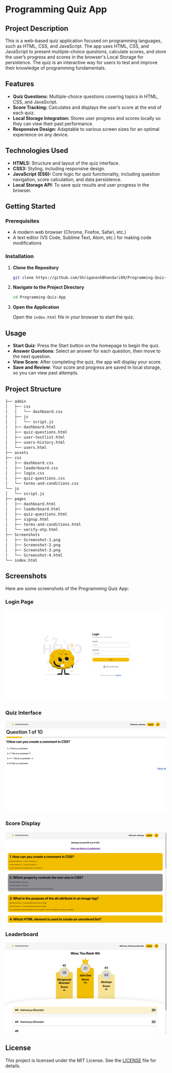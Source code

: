 # Programming Quiz App

## Project Description

This is a web-based quiz application focused on programming languages, such as HTML, CSS, and JavaScript. The app uses HTML, CSS, and JavaScript to present multiple-choice questions, calculate scores, and store the user’s progress and scores in the browser's Local Storage for persistence. The quiz is an interactive way for users to test and improve their knowledge of programming fundamentals.

## Features

- **Quiz Questions:** Multiple-choice questions covering topics in HTML, CSS, and JavaScript.
- **Score Tracking:** Calculates and displays the user’s score at the end of each quiz.
- **Local Storage Integration:** Stores user progress and scores locally so they can view their past performance.
- **Responsive Design:** Adaptable to various screen sizes for an optimal experience on any device.

## Technologies Used

- **HTML5:** Structure and layout of the quiz interface.
- **CSS3:** Styling, including responsive design.
- **JavaScript (ES6):** Core logic for quiz functionality, including question navigation, score calculation, and data persistence.
- **Local Storage API:** To save quiz results and user progress in the browser.

## Getting Started

### Prerequisites

- A modern web browser (Chrome, Firefox, Safari, etc.)
- A text editor (VS Code, Sublime Text, Atom, etc.) for making code modifications

### Installation

1. **Clone the Repository**

   ```bash
   git clone https://github.com/ShriganeshBhandari09/Programming-Quiz-App

   ```

2. **Navigate to the Project Directory**

   ```bash
   cd Programming-Quiz-App

   ```

3. **Open the Application**

   Open the `index.html` file in your browser to start the quiz.

## Usage

- **Start Quiz**: Press the Start button on the homepage to begin the quiz.
- **Answer Questions**: Select an answer for each question, then move to the next question.
- **View Score**: After completing the quiz, the app will display your score.
- **Save and Review**: Your score and progress are saved in local storage, so you can view past attempts.

## Project Structure

```plaintext
├── admin
│   ├── css
│   │   └── dashboard.css
│   ├── js
│   │   └── script.js
│   ├── dashboard.html
│   ├── quiz-questions.html
│   ├── user-testlist.html
│   ├── users-history.html
│   └── users.html
├── assets
├── css
│   ├── dashboard.css
│   ├── leaderboard.css
│   ├── login.css
│   ├── quiz-questions.css
│   └── terms-and-conditions.css
└── js
│   └── script.js
├── pages
│   ├── dashboard.html
│   ├── leaderboard.html
│   ├── quiz-questions.html
│   ├── signup.html
│   ├── terms-and-conditions.html
│   └── verify-otp.html
├── Screenshots
│   ├── Screenshot-1.png
│   ├── Screenshot-2.png
│   ├── Screenshot-3.png
│   └── Screenshot-4.html
└── index.html
```

## Screenshots

Here are some screenshots of the Programming Quiz App:

### Login Page

![Login Page](Screenshots/Screenshot-1.png)

### Quiz Interface

![Quiz Interface](Screenshots/Screenshot-2.png)

### Score Display

![Score Display](Screenshots/Screenshot-3.png)

### Leaderboard

![Leaderboard](Screenshots/Screenshot-4.png)

## License

This project is licensed under the MIT License. See the [LICENSE](LICENSE) file for details.
